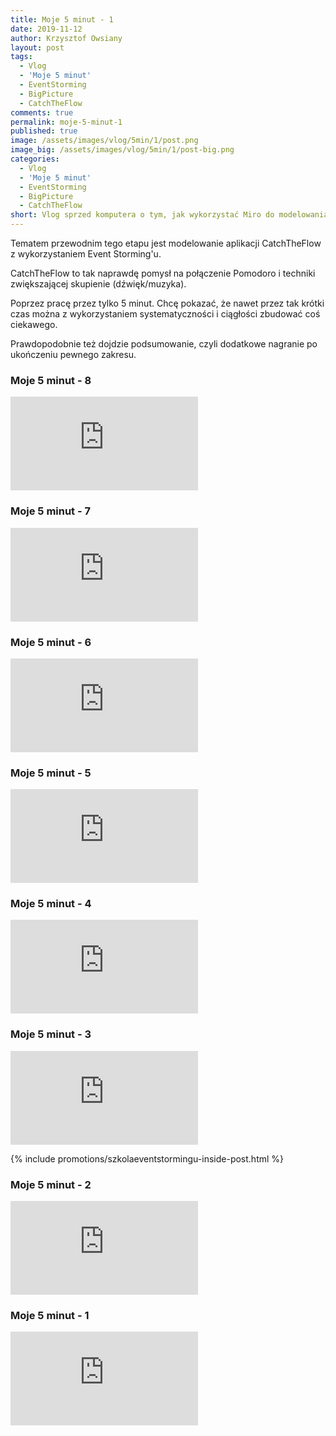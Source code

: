 ```yaml
---
title: Moje 5 minut - 1
date: 2019-11-12
author: Krzysztof Owsiany
layout: post
tags:
  - Vlog
  - 'Moje 5 minut'
  - EventStorming
  - BigPicture
  - CatchTheFlow
comments: true
permalink: moje-5-minut-1
published: true
image: /assets/images/vlog/5min/1/post.png
image_big: /assets/images/vlog/5min/1/post-big.png
categories:
  - Vlog
  - 'Moje 5 minut'
  - EventStorming
  - BigPicture
  - CatchTheFlow
short: Vlog sprzed komputera o tym, jak wykorzystać Miro do modelowania aplikacji CatchTheFlow z wykorzystaniem techniki Event Storming. Każdy vlog to głównie 5 minut poświęcone na pracę.
---
```

Tematem przewodnim tego etapu jest modelowanie aplikacji CatchTheFlow z wykorzystaniem Event Storming'u.

CatchTheFlow to tak naprawdę pomysł na połączenie Pomodoro i techniki zwiększającej skupienie (dźwięk/muzyka).

Poprzez pracę przez tylko 5 minut. Chcę pokazać, że nawet przez tak krótki czas można z wykorzystaniem systematyczności i ciągłości zbudować coś ciekawego.

Prawdopodobnie też dojdzie podsumowanie, czyli dodatkowe nagranie po ukończeniu pewnego zakresu.

### Moje 5 minut - 8
<embed class="youtube_5min" src="https://www.youtube.com/embed/ldtNmFnSIdQ"/>

### Moje 5 minut - 7
<embed class="youtube_5min" src="https://www.youtube.com/embed/mK_6dHP4E20"/>

### Moje 5 minut - 6
<embed class="youtube_5min" src="https://www.youtube.com/embed/K2LK4y2Fw8E"/>

### Moje 5 minut - 5
<embed class="youtube_5min" src="https://www.youtube.com/embed/RYLKs4-MRvw"/>

### Moje 5 minut - 4
<embed class="youtube_5min" src="https://www.youtube.com/embed/87uk6FCNlX8"/>

### Moje 5 minut - 3
<embed class="youtube_5min" src="https://www.youtube.com/embed/m32nf_L0wko"/>

{% include promotions/szkolaeventstormingu-inside-post.html %}

### Moje 5 minut - 2
<embed class="youtube_5min" src="https://www.youtube.com/embed/CT8I4nQeQZQ"/>

### Moje 5 minut - 1
<embed class="youtube_5min" src="https://www.youtube.com/embed/obBvMconX8g"/>